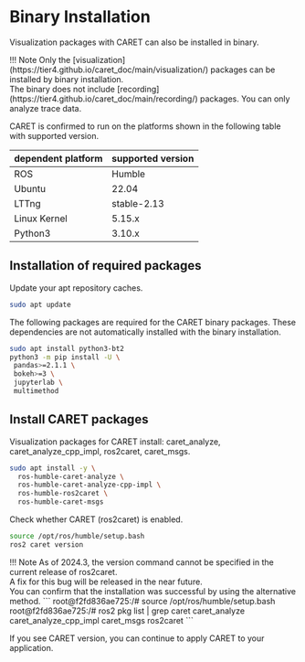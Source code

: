 # Binary Installation

Visualization packages with CARET can also be installed in binary.

<prettier-ignore-start>
!!! Note
    Only the [visualization](https://tier4.github.io/caret_doc/main/visualization/) packages can be installed by binary installation.<br>
    The binary does not include [recording](https://tier4.github.io/caret_doc/main/recording/) packages. You can only analyze trace data.
<prettier-ignore-end>

CARET is confirmed to run on the platforms shown in the following table with supported version.

| dependent platform | supported version |
| ------------------ | ----------------- |
| ROS                | Humble            |
| Ubuntu             | 22.04             |
| LTTng              | stable-2.13       |
| Linux Kernel       | 5.15.x            |
| Python3            | 3.10.x            |

## Installation of required packages

Update your apt repository caches.

```bash
sudo apt update
```

The following packages are required for the CARET binary packages. These dependencies are not automatically installed with the binary installation.

```bash
sudo apt install python3-bt2
python3 -m pip install -U \
 pandas>=2.1.1 \
 bokeh>=3 \
 jupyterlab \
 multimethod
```

## Install CARET packages

Visualization packages for CARET install: caret_analyze, caret_analyze_cpp_impl, ros2caret, caret_msgs.

```bash
sudo apt install -y \
  ros-humble-caret-analyze \
  ros-humble-caret-analyze-cpp-impl \
  ros-humble-ros2caret \
  ros-humble-caret-msgs
```

Check whether CARET (ros2caret) is enabled.

```bash
source /opt/ros/humble/setup.bash
ros2 caret version
```

<prettier-ignore-start>
!!! Note
    As of 2024.3, the version command cannot be specified in the current release of ros2caret.<br>
    A fix for this bug will be released in the near future.<br>
    You can confirm that the installation was successful by using the alternative method.
    ```
    root@f2fd836ae725:/# source /opt/ros/humble/setup.bash
    root@f2fd836ae725:/# ros2 pkg list | grep caret
    caret_analyze
    caret_analyze_cpp_impl
    caret_msgs
    ros2caret
    ```
<prettier-ignore-end>

If you see CARET version, you can continue to apply CARET to your application.
